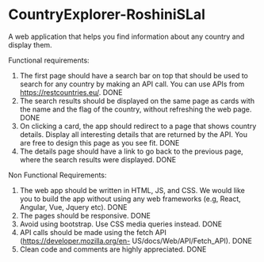 # CountryExplorer-RoshiniSLal
A web application that helps you find information about any country and display them.

Functional requirements:
1. The first page should have a search bar on top that should be used to search for any
country by making an API call. You can use APIs from https://restcountries.eu/.  DONE
2. The search results should be displayed on the same page as cards with the name and the
flag of the country, without refreshing the web page.  DONE
3. On clicking a card, the app should redirect to a page that shows country details. Display
all interesting details that are returned by the API. You are free to design this page as you
see fit.  DONE
4. The details page should have a link to go back to the previous page, where the search
results were displayed. DONE

Non Functional Requirements:
1. The web app should be written in HTML, JS, and CSS. We would like you to build the
app without using any web frameworks (e.g, React, Angular, Vue, Jquery etc).  DONE
2. The pages should be responsive.  DONE
3. Avoid using bootstrap. Use CSS media queries instead.  DONE
4. API calls should be made using the fetch API (https://developer.mozilla.org/en-
US/docs/Web/API/Fetch_API). DONE
5. Clean code and comments are highly appreciated.  DONE
